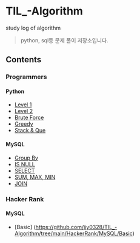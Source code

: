 # TIL_-Algorithm
study log of algorithm

> python, sql등 문제 풀이 저장소입니다.


## Contents

### Programmers

#### Python
* [Level 1](https://github.com/jjy0328/TIL_-Algorithm/tree/main/Programmers/Python/Level01)
* [Level 2](https://github.com/jjy0328/TIL_-Algorithm/tree/main/Programmers/Python/Level02)
* [Brute Force](https://github.com/jjy0328/TIL_-Algorithm/tree/main/Programmers/Python/BruteForce)
* [Greedy](https://github.com/jjy0328/TIL_-Algorithm/tree/main/Programmers/Python/Greedy)
* [Stack & Que](https://github.com/jjy0328/TIL_-Algorithm/tree/main/Programmers/Python/Stack_Que)


#### MySQL
* [Group By](https://github.com/jjy0328/TIL_-Algorithm/tree/main/Programmers/MySQL/GROUP%20BY)
* [IS NULL](https://github.com/jjy0328/TIL_-Algorithm/tree/main/Programmers/MySQL/IS%20NULL)
* [SELECT](https://github.com/jjy0328/TIL_-Algorithm/tree/main/Programmers/MySQL/SELECT)
* [SUM, MAX, MIN](https://github.com/jjy0328/TIL_-Algorithm/tree/main/Programmers/MySQL/SUM%2CMAX%2CMIN)
* [JOIN](https://github.com/jjy0328/TIL_-Algorithm/tree/main/Programmers/MySQL/JOIN)


### Hacker Rank

#### MySQL
* [Basic] (https://github.com/jjy0328/TIL_-Algorithm/tree/main/HackerRank/MySQL/Basic)
